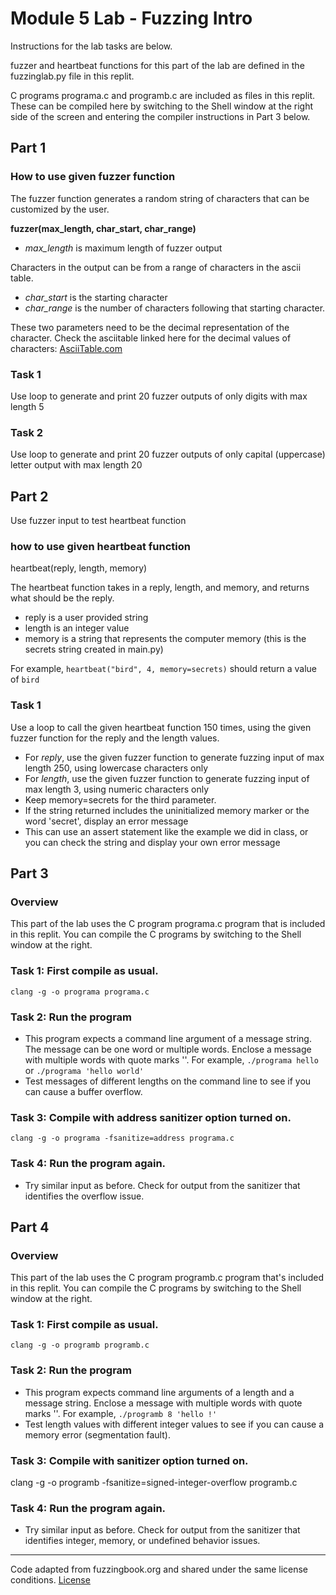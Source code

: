 # Module 5 Lab - Fuzzing Intro

Instructions for the lab tasks are below.

fuzzer and heartbeat functions for this part of the lab are defined in the fuzzinglab.py file in this replit. 

C programs programa.c and programb.c are included as files in this replit. These can be compiled here by switching to the Shell window at the right side of the screen and entering the compiler instructions in Part 3 below.  

## Part 1

### How to use given fuzzer function  

The fuzzer function generates a random string of characters that can be customized by the user.  

**fuzzer(max_length, char_start, char_range)**  

- *max_length* is maximum length of fuzzer output    

Characters in the output can be from a range of characters in the ascii table.  

- *char_start* is the starting character
- *char_range* is the number of characters following that starting character.  

These two parameters need to be the decimal representation of the character. Check the asciitable linked here for the decimal values of characters: [AsciiTable.com](https://www.asciitable.com/)
 

### Task 1
Use loop to generate and print 20 fuzzer outputs of only digits with max length 5  
### Task 2 
Use loop to generate and print 20 fuzzer outputs of only capital (uppercase) letter output with max length 20


## Part 2
Use fuzzer input to test heartbeat function 
### how to use given heartbeat function  

heartbeat(reply, length, memory)  

The heartbeat function takes in a reply, length, and memory, and returns what should be the reply.  

- reply is a user provided string  
- length is an integer value  
- memory is a string that represents the computer memory (this is the secrets string created in main.py)  

For example, `heartbeat("bird", 4, memory=secrets)` should return a value of `bird`  

### Task 1
Use a loop to call the given heartbeat function 150 times, using the given fuzzer function for the reply and the length values.  
- For *reply*, use the given fuzzer function to generate fuzzing input of max length 250, using lowercase characters only  
- For *length*, use the given fuzzer function to generate fuzzing input of max length 3, using numeric characters only  
- Keep memory=secrets for the third parameter.
- If the string returned includes the uninitialized memory marker or the word 'secret', display an error message
- This can use an assert statement like the example we did in class, or you can check the string and display your own error message

## Part 3

### Overview

This part of the lab uses the C program programa.c program that is included in this replit. You can compile the C programs by switching to the Shell window at the right.   

### Task 1: First compile as usual.  
`clang -g -o programa programa.c`

### Task 2: Run the program 
- This program expects a command line argument of a message string. The message can be one word or multiple words. Enclose a message with multiple words with quote marks ''. For example,
`./programa hello` or `./programa 'hello world'`  
- Test messages of different lengths on the command line to see if you can cause a buffer overflow.   

### Task 3: Compile with address sanitizer option turned on.  
`clang -g -o programa -fsanitize=address programa.c`

### Task 4: Run the program again. 
- Try similar input as before. Check for output from the sanitizer that identifies the overflow issue.  


## Part 4

### Overview 

This part of the lab uses the C program programb.c program that's included in this replit. You can compile the C programs by switching to the Shell window at the right.   

### Task 1: First compile as usual.  
`clang -g -o programb programb.c`

### Task 2: Run the program 
- This program expects command line arguments of a length and a message string. Enclose a message with multiple words with quote marks ''. For example, `./programb 8 'hello !'`  
- Test length values with different integer values to see if you can cause a memory error (segmentation fault).   

### Task 3: Compile with sanitizer option turned on.  
clang -g -o programb -fsanitize=signed-integer-overflow programb.c

### Task 4: Run the program again. 
- Try similar input as before. Check for output from the sanitizer that identifies integer, memory, or undefined behavior issues.  


----

Code adapted from fuzzingbook.org and shared under the same license conditions. [License](https://github.com/uds-se/fuzzingbook/blob/master/LICENSE.md)